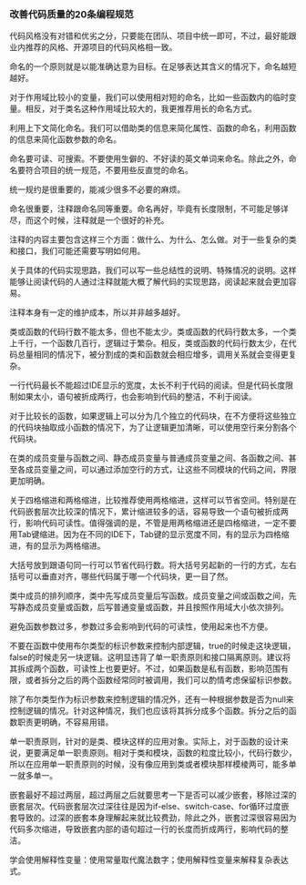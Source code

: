 ### 改善代码质量的20条编程规范

代码风格没有对错和优劣之分，只要能在团队、项目中统一即可，不过，最好能跟业内推荐的风格、开源项目的代码风格相一致。

命名的一个原则就是以能准确达意为目标。在足够表达其含义的情况下，命名越短越好。

对于作用域比较小的变量，我们可以使用相对短的命名，比如一些函数内的临时变量。相反，对于类名这种作用域比较大的，我更推荐用长的命名方式。

利用上下文简化命名。我们可以借助类的信息来简化属性、函数的命名，利用函数的信息来简化函数参数的命名。

命名要可读、可搜索。不要使用生僻的、不好读的英文单词来命名。除此之外，命名要符合项目的统一规范，不要用些反直觉的命名。

统一规约是很重要的，能减少很多不必要的麻烦。

命名很重要，注释跟命名同等重要。命名再好，毕竟有长度限制，不可能足够详尽，而这个时候，注释就是一个很好的补充。

注释的内容主要包含这样三个方面：做什么、为什么、怎么做。对于一些复杂的类和接口，我们可能还需要写明如何用。

关于具体的代码实现思路，我们可以写一些总结性的说明、特殊情况的说明。这样能够让阅读代码的人通过注释就能大概了解代码的实现思路，阅读起来就会更加容易。

注释本身有一定的维护成本，所以并非越多越好。

类或函数的代码行数不能太多，但也不能太少。类或函数的代码行数太多，一个类上千行，一个函数几百行，逻辑过于繁杂。相反，类或函数的代码行数太少，在代码总量相同的情况下，被分割成的类和函数就会相应增多，调用关系就会变得更复杂。

一行代码最长不能超过IDE显示的宽度，太长不利于代码的阅读。但是代码长度限制如果太小，语句被折成两行，也会影响到代码的整洁，不利于阅读。

对于比较长的函数，如果逻辑上可以分为几个独立的代码块，在不方便将这些独立的代码块抽取成小函数的情况下，为了让逻辑更加清晰，可以使用空行来分割各个代码块。

在类的成员变量与函数之间、静态成员变量与普通成员变量之间、各函数之间、甚至各成员变量之间，可以通过添加空行的方式，让这些不同模块的代码之间，界限更加明确。

关于四格缩进和两格缩进，比较推荐使用两格缩进，这样可以节省空间。特别是在代码嵌套层次比较深的情况下，累计缩进较多的话，容易导致一个语句被折成两行，影响代码可读性。值得强调的是，不管是用两格缩进还是四格缩进，一定不要用Tab键缩进。因为在不同的IDE下，Tab键的显示宽度不同，有的显示为四格缩进，有的显示为两格缩进。

大括号放到跟语句同一行可以节省代码行数。将大括号另起新的一行的方式，左右括号可以垂直对齐，哪些代码属于哪一个代码块，更一目了然。

类中成员的排列顺序，类中先写成员变量后写函数。成员变量之间或函数之间，先写静态成员变量或函数，后写普通变量或函数，并且按照作用域大小依次排列。

避免函数参数过多，参数过多会影响到代码的可读性，使用起来也不方便。

不要在函数中使用布尔类型的标识参数来控制内部逻辑，true的时候走这块逻辑，false的时候走另一块逻辑。这明显违背了单一职责原则和接口隔离原则。建议将其拆成两个函数，可读性上也要更好。不过，如果函数是私有函数，影响范围有限，或者拆分之后的两个函数经常同时被调用，我们可以酌情考虑保留标识参数。

除了布尔类型作为标识参数来控制逻辑的情况外，还有一种根据参数是否为null来控制逻辑的情况。针对这种情况，我们也应该将其拆分成多个函数。拆分之后的函数职责更明确，不容易用错。

单一职责原则，针对的是类、模块这样的应用对象。实际上，对于函数的设计来说，更要满足单一职责原则。相对于类和模块，函数的粒度比较小，代码行数少，所以在应用单一职责原则的时候，没有像应用到类或者模块那样模棱两可，能多单一就多单一。

嵌套最好不超过两层，超过两层之后就要思考一下是否可以减少嵌套，移除过深的嵌套层次。代码嵌套层次过深往往是因为if-else、switch-case、for循环过度嵌套导致的。过深的嵌套本身理解起来就比较费劲，除此之外，嵌套过深很容易因为代码多次缩进，导致嵌套内部的语句超过一行的长度而折成两行，影响代码的整洁。

学会使用解释性变量：使用常量取代魔法数字；使用解释性变量来解释复杂表达式。
